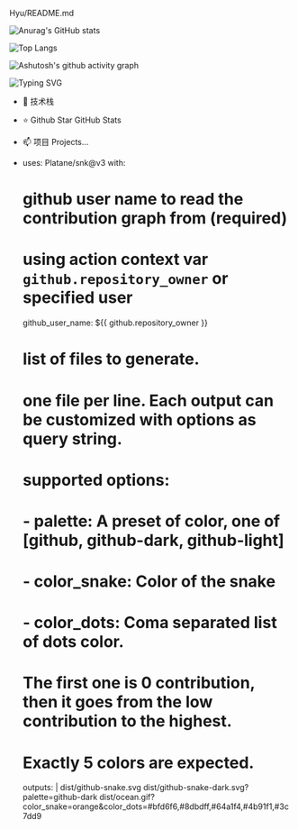 Hyu/README.md

![Anurag's GitHub stats](https://github-readme-stats.vercel.app/api?username=sudashuiqifei)

![Top Langs](https://github-readme-stats.vercel.app/api/top-langs/?username=sudashuiqifei)

![Ashutosh's github activity graph](https://github-readme-activity-graph.vercel.app/graph?username=sudashuiqifei)

![Typing SVG](https://readme-typing-svg.demolab.com/?lines=If+you+can't+explain+it+simply+,;you+don't+understand+it+well+enough)

- 🔭 技术栈


- ⭐️  Github Star
GitHub Stats

- 📫 项目 Projects...


- uses: Platane/snk@v3
  with:
    # github user name to read the contribution graph from (**required**)
    # using action context var `github.repository_owner` or specified user
    github_user_name: ${{ github.repository_owner }}

    # list of files to generate.
    # one file per line. Each output can be customized with options as query string.
    #
    #  supported options:
    #  - palette:     A preset of color, one of [github, github-dark, github-light]
    #  - color_snake: Color of the snake
    #  - color_dots:  Coma separated list of dots color.
    #                 The first one is 0 contribution, then it goes from the low contribution to the highest.
    #                 Exactly 5 colors are expected.
    outputs: |
      dist/github-snake.svg
      dist/github-snake-dark.svg?palette=github-dark
      dist/ocean.gif?color_snake=orange&color_dots=#bfd6f6,#8dbdff,#64a1f4,#4b91f1,#3c7dd9
